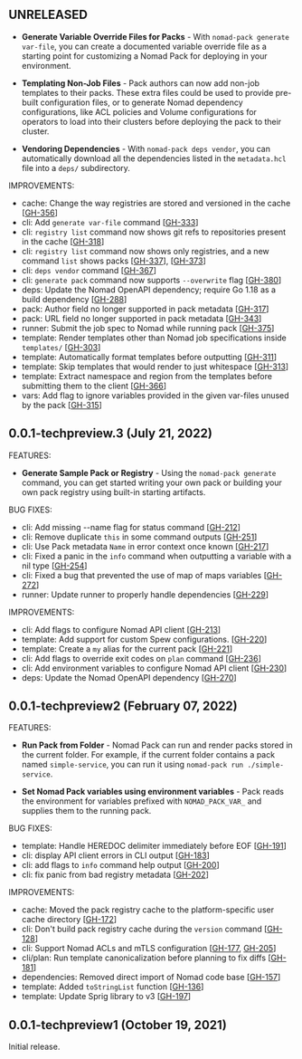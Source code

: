 ## UNRELEASED

* **Generate Variable Override Files for Packs** - With
`nomad-pack generate var-file`, you can create a documented variable override
file as a starting point for customizing a Nomad Pack for deploying in your
environment.

* **Templating Non-Job Files** - Pack authors can now add non-job templates to
their packs. These extra files could be used to provide pre-built configuration
files, or to generate Nomad dependency configurations, like ACL policies and
Volume configurations for operators to load into their clusters before deploying
the pack to their cluster.

* **Vendoring Dependencies** - With `nomad-pack deps vendor`, you can
automatically download all the dependencies listed in the `metadata.hcl` file
into a `deps/` subdirectory. 

IMPROVEMENTS:

* cache: Change the way registries are stored and versioned in the cache [[GH-356](https://github.com/hashicorp/nomad-pack/pull/356)]
* cli: Add `generate var-file` command [[GH-333](https://github.com/hashicorp/nomad-pack/pull/333)]
* cli: `registry list` command now shows git refs to repositories present in the cache [[GH-318](https://github.com/hashicorp/nomad-pack/pull/318)]
* cli: `registry list` command now shows only registries, and a new command `list` shows packs [[GH-337](https://github.com/hashicorp/nomad-pack/pull/337)], [[GH-373](https://github.com/hashicorp/nomad-pack/pull/373)]
* cli: `deps vendor` command [[GH-367](https://github.com/hashicorp/nomad-pack/pull/367)]
* cli: `generate pack` command now supports `--overwrite` flag [[GH-380](https://github.com/hashicorp/nomad-pack/pull/380)]
* deps: Update the Nomad OpenAPI dependency; require Go 1.18 as a build dependency [[GH-288](https://github.com/hashicorp/nomad-pack/pull/288)]
* pack: Author field no longer supported in pack metadata [[GH-317](https://github.com/hashicorp/nomad-pack/pull/317)]
* pack: URL field no longer supported in pack metadata [[GH-343](https://github.com/hashicorp/nomad-pack/pull/343)]
* runner: Submit the job spec to Nomad while running pack [[GH-375](https://github.com/hashicorp/nomad-pack/pull/375)]
* template: Render templates other than Nomad job specifications inside `templates/` [[GH-303](https://github.com/hashicorp/nomad-pack/pull/303)]
* template: Automatically format templates before outputting [[GH-311](https://github.com/hashicorp/nomad-pack/pull/311)]
* template: Skip templates that would render to just whitespace [[GH-313](https://github.com/hashicorp/nomad-pack/pull/313)]
* template: Extract namespace and region from the templates before submitting them to the client [[GH-366](https://github.com/hashicorp/nomad-pack/pull/366)]
* vars: Add flag to ignore variables provided in the given var-files unused by the pack [[GH-315](https://github.com/hashicorp/nomad-pack/pull/315)]

## 0.0.1-techpreview.3 (July 21, 2022)

FEATURES:

* **Generate Sample Pack or Registry** - Using the `nomad-pack generate` command,
  you can get started writing your own pack or building your own pack registry
  using built-in starting artifacts.

BUG FIXES:

* cli: Add missing --name flag for status command [[GH-212](https://github.com/hashicorp/nomad-pack/pull/212)]
* cli: Remove duplicate `this` in some command outputs [[GH-251](https://github.com/hashicorp/nomad-pack/pull/251)]
* cli: Use Pack metadata `Name` in error context once known [[GH-217](https://github.com/hashicorp/nomad-pack/pull/217)]
* cli: Fixed a panic in the `info` command when outputting a variable with a nil type [[GH-254](https://github.com/hashicorp/nomad-pack/pull/254)]
* cli: Fixed a bug that prevented the use of map of maps variables [[GH-272](https://github.com/hashicorp/nomad-pack/pull/272)]
* runner: Update runner to properly handle dependencies [[GH-229](https://github.com/hashicorp/nomad-pack/pull/229)]

IMPROVEMENTS:

* cli: Add flags to configure Nomad API client [[GH-213](https://github.com/hashicorp/nomad-pack/pull/213)]
* template: Add support for custom Spew configurations. [[GH-220](https://github.com/hashicorp/nomad-pack/pull/220)]
* template: Create a `my` alias for the current pack [[GH-221](https://github.com/hashicorp/nomad-pack/pull/221)]
* cli: Add flags to override exit codes on `plan` command [[GH-236](https://github.com/hashicorp/nomad-pack/pull/236)]
* cli: Add environment variables to configure Nomad API client [[GH-230](https://github.com/hashicorp/nomad-pack/pull/230)]
* deps: Update the Nomad OpenAPI dependency [[GH-270](https://github.com/hashicorp/nomad-pack/pull/271)]

## 0.0.1-techpreview2 (February 07, 2022)

FEATURES:

* **Run Pack from Folder** - Nomad Pack can run and render packs stored in the current folder. For example, if the current folder
  contains a pack named `simple-service`, you can run it using `nomad-pack run ./simple-service`.

* **Set Nomad Pack variables using environment variables** - Pack reads the
  environment for variables prefixed with `NOMAD_PACK_VAR_` and supplies them to
  the running pack.

BUG FIXES:

* template: Handle HEREDOC delimiter immediately before EOF [[GH-191](https://github.com/hashicorp/nomad-pack/pull/191)]
* cli: display API client errors in CLI output [[GH-183](https://github.com/hashicorp/nomad-pack/pull/183)]
* cli: add flags to `info` command help output [[GH-200](https://github.com/hashicorp/nomad-pack/pull/200)]
* cli: fix panic from bad registry metadata [[GH-202](https://github.com/hashicorp/nomad-pack/pull/202)]

IMPROVEMENTS:

* cache: Moved the pack registry cache to the platform-specific user cache directory [[GH-172](https://github.com/hashicorp/nomad-pack/pull/172)]
* cli: Don't build pack registry cache during the `version` command [[GH-128](https://github.com/hashicorp/nomad-pack/pull/128)]
* cli: Support Nomad ACLs and mTLS configuration [[GH-177](https://github.com/hashicorp/nomad-pack/pull/177), [GH-205](https://github.com/hashicorp/nomad-pack/pull/205)]
* cli/plan: Run template canonicalization before planning to fix diffs [[GH-181](https://github.com/hashicorp/nomad-pack/pull/181)]
* dependencies: Removed direct import of Nomad code base [[GH-157](https://github.com/hashicorp/nomad-pack/pull/157)]
* template: Added `toStringList` function [[GH-136](https://github.com/hashicorp/nomad-pack/pull/136)]
* template: Update Sprig library to v3 [[GH-197](https://github.com/hashicorp/nomad-pack/pull/197)]


## 0.0.1-techpreview1 (October 19, 2021)

Initial release.
